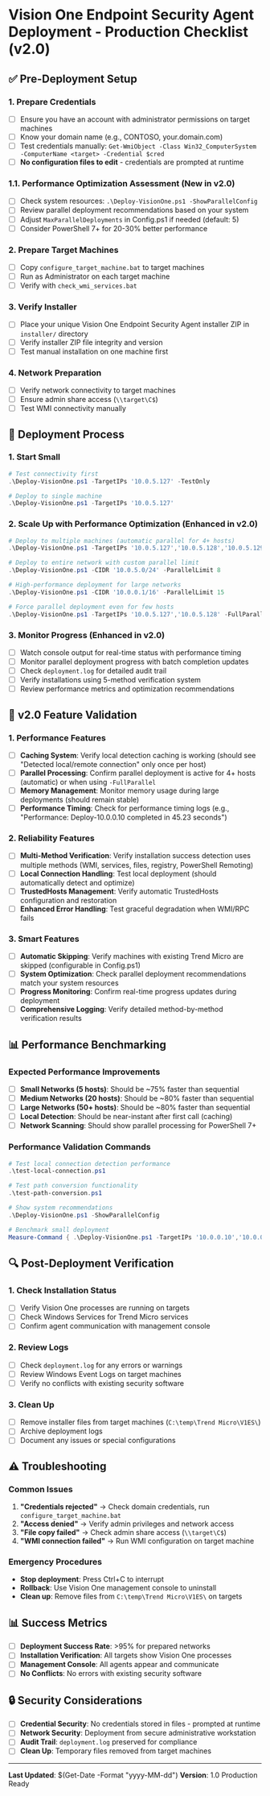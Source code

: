 # Vision One Endpoint Security Agent Deployment - Production Checklist (v2.0)

## ✅ **Pre-Deployment Setup**

### **1. Prepare Credentials**
- [ ] Ensure you have an account with administrator permissions on target machines
- [ ] Know your domain name (e.g., CONTOSO, your.domain.com)
- [ ] Test credentials manually: `Get-WmiObject -Class Win32_ComputerSystem -ComputerName <target> -Credential $cred`
- [ ] **No configuration files to edit** - credentials are prompted at runtime

### **1.1. Performance Optimization Assessment (New in v2.0)**
- [ ] Check system resources: `.\Deploy-VisionOne.ps1 -ShowParallelConfig`
- [ ] Review parallel deployment recommendations based on your system
- [ ] Adjust `MaxParallelDeployments` in Config.ps1 if needed (default: 5)
- [ ] Consider PowerShell 7+ for 20-30% better performance

### **2. Prepare Target Machines**
- [ ] Copy `configure_target_machine.bat` to target machines
- [ ] Run as Administrator on each target machine
- [ ] Verify with `check_wmi_services.bat`

### **3. Verify Installer**
- [ ] Place your unique Vision One Endpoint Security Agent installer ZIP in `installer/` directory
- [ ] Verify installer ZIP file integrity and version
- [ ] Test manual installation on one machine first

### **4. Network Preparation**
- [ ] Verify network connectivity to target machines
- [ ] Ensure admin share access (`\\target\C$`)
- [ ] Test WMI connectivity manually

## 🚀 **Deployment Process**

### **1. Start Small**
```powershell
# Test connectivity first
.\Deploy-VisionOne.ps1 -TargetIPs '10.0.5.127' -TestOnly

# Deploy to single machine
.\Deploy-VisionOne.ps1 -TargetIPs '10.0.5.127'
```

### **2. Scale Up with Performance Optimization (Enhanced in v2.0)**
```powershell
# Deploy to multiple machines (automatic parallel for 4+ hosts)
.\Deploy-VisionOne.ps1 -TargetIPs '10.0.5.127','10.0.5.128','10.0.5.129','10.0.5.130'

# Deploy to entire network with custom parallel limit
.\Deploy-VisionOne.ps1 -CIDR '10.0.5.0/24' -ParallelLimit 8

# High-performance deployment for large networks
.\Deploy-VisionOne.ps1 -CIDR '10.0.0.1/16' -ParallelLimit 15

# Force parallel deployment even for few hosts
.\Deploy-VisionOne.ps1 -TargetIPs '10.0.5.127','10.0.5.128' -FullParallel
```

### **3. Monitor Progress (Enhanced in v2.0)**
- [ ] Watch console output for real-time status with performance timing
- [ ] Monitor parallel deployment progress with batch completion updates
- [ ] Check `deployment.log` for detailed audit trail
- [ ] Verify installations using 5-method verification system
- [ ] Review performance metrics and optimization recommendations

## 🔧 **v2.0 Feature Validation**

### **1. Performance Features**
- [ ] **Caching System**: Verify local detection caching is working (should see "Detected local/remote connection" only once per host)
- [ ] **Parallel Processing**: Confirm parallel deployment is active for 4+ hosts (automatic) or when using `-FullParallel`
- [ ] **Memory Management**: Monitor memory usage during large deployments (should remain stable)
- [ ] **Performance Timing**: Check for performance timing logs (e.g., "Performance: Deploy-10.0.0.10 completed in 45.23 seconds")

### **2. Reliability Features**
- [ ] **Multi-Method Verification**: Verify installation success detection uses multiple methods (WMI, services, files, registry, PowerShell Remoting)
- [ ] **Local Connection Handling**: Test local deployment (should automatically detect and optimize)
- [ ] **TrustedHosts Management**: Verify automatic TrustedHosts configuration and restoration
- [ ] **Enhanced Error Handling**: Test graceful degradation when WMI/RPC fails

### **3. Smart Features**
- [ ] **Automatic Skipping**: Verify machines with existing Trend Micro are skipped (configurable in Config.ps1)
- [ ] **System Optimization**: Check parallel deployment recommendations match your system resources
- [ ] **Progress Monitoring**: Confirm real-time progress updates during deployment
- [ ] **Comprehensive Logging**: Verify detailed method-by-method verification results

## 📊 **Performance Benchmarking**

### **Expected Performance Improvements**
- [ ] **Small Networks (5 hosts)**: Should be ~75% faster than sequential
- [ ] **Medium Networks (20 hosts)**: Should be ~80% faster than sequential  
- [ ] **Large Networks (50+ hosts)**: Should be ~80% faster than sequential
- [ ] **Local Detection**: Should be near-instant after first call (caching)
- [ ] **Network Scanning**: Should show parallel processing for PowerShell 7+

### **Performance Validation Commands**
```powershell
# Test local connection detection performance
.\test-local-connection.ps1

# Test path conversion functionality  
.\test-path-conversion.ps1

# Show system recommendations
.\Deploy-VisionOne.ps1 -ShowParallelConfig

# Benchmark small deployment
Measure-Command { .\Deploy-VisionOne.ps1 -TargetIPs '10.0.0.10','10.0.0.11' -TestOnly }
```

## 🔍 **Post-Deployment Verification**

### **1. Check Installation Status**
- [ ] Verify Vision One processes are running on targets
- [ ] Check Windows Services for Trend Micro services
- [ ] Confirm agent communication with management console

### **2. Review Logs**
- [ ] Check `deployment.log` for any errors or warnings
- [ ] Review Windows Event Logs on target machines
- [ ] Verify no conflicts with existing security software

### **3. Clean Up**
- [ ] Remove installer files from target machines (`C:\temp\Trend Micro\V1ES\`)
- [ ] Archive deployment logs
- [ ] Document any issues or special configurations

## ⚠️ **Troubleshooting**

### **Common Issues**
1. **"Credentials rejected"** → Check domain credentials, run `configure_target_machine.bat`
2. **"Access denied"** → Verify admin privileges and network access
3. **"File copy failed"** → Check admin share access (`\\target\C$`)
4. **"WMI connection failed"** → Run WMI configuration on target machine

### **Emergency Procedures**
- **Stop deployment**: Press Ctrl+C to interrupt
- **Rollback**: Use Vision One management console to uninstall
- **Clean up**: Remove files from `C:\temp\Trend Micro\V1ES\` on targets

## 📊 **Success Metrics**

- [ ] **Deployment Success Rate**: >95% for prepared networks
- [ ] **Installation Verification**: All targets show Vision One processes
- [ ] **Management Console**: All agents appear and communicate
- [ ] **No Conflicts**: No errors with existing security software

## 🔒 **Security Considerations**

- [ ] **Credential Security**: No credentials stored in files - prompted at runtime
- [ ] **Network Security**: Deployment from secure administrative workstation
- [ ] **Audit Trail**: `deployment.log` preserved for compliance
- [ ] **Clean Up**: Temporary files removed from target machines

---

**Last Updated**: $(Get-Date -Format "yyyy-MM-dd")
**Version**: 1.0 Production Ready
